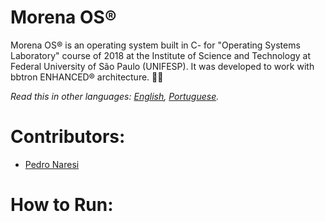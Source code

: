 # Morena OS®
Morena OS® is an operating system built in C- for "Operating Systems Laboratory" course of 2018 at the Institute of Science and Technology at Federal University of São Paulo (UNIFESP). It was developed to work with bbtron ENHANCED® architecture. 👩🏼

*Read this in other languages: [English](README.md), [Portuguese](README.pt-BR.md).*

# Contributors:
- [Pedro Naresi](https://github.com/pedronaresi)

# How to Run:
